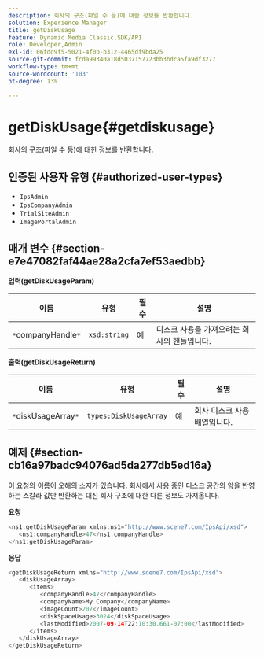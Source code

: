 ```yaml
---
description: 회사의 구조(파일 수 등)에 대한 정보를 반환합니다.
solution: Experience Manager
title: getDiskUsage
feature: Dynamic Media Classic,SDK/API
role: Developer,Admin
exl-id: 06fdd9f5-5021-4f0b-b312-4465df9bda25
source-git-commit: fcda99340a18d5037157723bb3bdca5fa9df3277
workflow-type: tm+mt
source-wordcount: '103'
ht-degree: 13%

---
```


# getDiskUsage{#getdiskusage}

회사의 구조(파일 수 등)에 대한 정보를 반환합니다.

## 인증된 사용자 유형 {#authorized-user-types}

* `IpsAdmin`
* `IpsCompanyAdmin`
* `TrialSiteAdmin`
* `ImagePortalAdmin`

## 매개 변수 {#section-e7e47082faf44ae28a2cfa7ef53aedbb}

**입력(getDiskUsageParam)**

| 이름 | 유형 | 필수 | 설명 |
|---|---|---|---|
| `*`companyHandle`*` | `xsd:string` | 예 | 디스크 사용을 가져오려는 회사의 핸들입니다. |

**출력(getDiskUsageReturn)**

| 이름 | 유형 | 필수 | 설명 |
|---|---|---|---|
| `*`diskUsageArray`*` | `types:DiskUsageArray` | 예 | 회사 디스크 사용 배열입니다. |

## 예제 {#section-cb16a97badc94076ad5da277db5ed16a}

이 요청의 이름이 오해의 소지가 있습니다. 회사에서 사용 중인 디스크 공간의 양을 반영하는 스칼라 값만 반환하는 대신 회사 구조에 대한 다른 정보도 가져옵니다.

**요청**

```java
<ns1:getDiskUsageParam xmlns:ns1="http://www.scene7.com/IpsApi/xsd">
   <ns1:companyHandle>47</ns1:companyHandle>
</ns1:getDiskUsageParam>
```

**응답**

```java
<getDiskUsageReturn xmlns="http://www.scene7.com/IpsApi/xsd">
   <diskUsageArray>
      <items>
         <companyHandle>47</companyHandle>
         <companyName>My Company</companyName>
         <imageCount>207</imageCount>
         <diskSpaceUsage>3024</diskSpaceUsage>
         <lastModified>2007-09-14T22:10:30.661-07:00</lastModified>
      </items>
   </diskUsageArray>
</getDiskUsageReturn>
```
